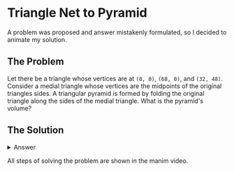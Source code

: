 # Triangle Net to Pyramid

A problem was proposed and answer mistakenly formulated, so I decided to animate my solution.

## The Problem

Let there be a triangle whose vertices are at ``(0, 0)``, ``(68, 0)``, and ``(32, 48)``. Consider a medial triangle whose vertices are the midpoints of the original triangles sides. A triangular pyramid is formed by folding the original triangle along the sides of the medial triangle. What is the pyramid's volume?

## The Solution

<details>
  <summary>Answer</summary>
  
  ``3264``. Please consult the video for the explanation.
</details>

All steps of solving the problem are shown in the manim video.